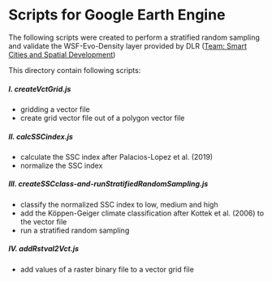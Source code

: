# Scripts for Google Earth Engine

The following scripts were created to perform a stratified random sampling and validate the WSF-Evo-Density layer provided by DLR ([Team: Smart Cities and Spatial Development](https://www.dlr.de/eoc/en/desktopdefault.aspx/tabid-11925/20985_read-48802/))


This directory contain following scripts:
  
  ##### I. createVctGrid.js
   * gridding a vector file
   * create grid vector file out of a polygon vector file
  
  ##### II. calcSSCindex.js
   * calculate the SSC index after Palacios-Lopez et al. (2019)
   * normalize the SSC index
    
  ##### III. createSSCclass-and-runStratifiedRandomSampling.js
   * classify the normalized SSC index to low, medium and high
   * add the Köppen-Geiger climate classification after Kottek et al. (2006) to the vector file
   * run a stratified random sampling
    
  ##### IV. addRstval2Vct.js
   * add values of a raster binary file to a vector grid file
  
  
 
